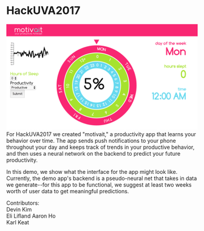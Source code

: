 # HackUVA2017
![demo](motivaitdemo.png)
For HackUVA2017 we created "motivait," a productivity app that learns your behavior over time. 
The app sends push notifications to your phone throughout your day and keeps track of trends in your 
productive behavior, and then uses a neural network on the backend to predict your future productivity.  

In this demo, we show what the interface for the app might look like. Currently, the demo app's backend is
a pseudo-neural net that takes in data we generate--for this app to be functional, we suggest at least two 
weeks worth of user data to get meaningful predictions.   

Contributors:  
Devin Kim    
Eli Lifland 
Aaron Ho  
Karl Keat  
